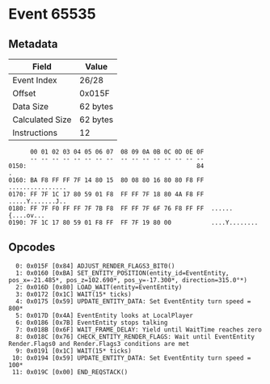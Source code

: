 # Event 65535

## Metadata

| Field           | Value    |
|-----------------|----------|
| Event Index     | 26/28    |
| Offset          | 0x015F   |
| Data Size       | 62 bytes |
| Calculated Size | 62 bytes |
| Instructions    | 12       |

```
      00 01 02 03 04 05 06 07  08 09 0A 0B 0C 0D 0E 0F
      -- -- -- -- -- -- -- --  -- -- -- -- -- -- -- --
0150:                                               84                 .
0160: BA F8 FF FF 7F 14 80 15  80 08 80 16 80 80 F8 FF  ................
0170: FF 7F 1C 17 80 59 01 F8  FF FF 7F 18 80 4A F8 FF  .....Y.......J..
0180: FF 7F F0 FF FF 7F 7B F8  FF FF 7F 6F 76 F8 FF FF  ......{....ov...
0190: 7F 1C 17 80 59 01 F8 FF  FF 7F 19 80 00           ....Y........   
```

## Opcodes

```
  0: 0x015F [0x84] ADJUST_RENDER_FLAGS3_BIT0()
  1: 0x0160 [0xBA] SET_ENTITY_POSITION(entity_id=EventEntity, pos_x=-21.485*, pos_z=102.690*, pos_y=-17.300*, direction=315.0°*)
  2: 0x016D [0x80] LOAD_WAIT(entity=EventEntity)
  3: 0x0172 [0x1C] WAIT(15* ticks)
  4: 0x0175 [0x59] UPDATE_ENTITY_DATA: Set EventEntity turn speed = 800*
  5: 0x017D [0x4A] EventEntity looks at LocalPlayer
  6: 0x0186 [0x7B] EventEntity stops talking
  7: 0x018B [0x6F] WAIT_FRAME_DELAY: Yield until WaitTime reaches zero
  8: 0x018C [0x76] CHECK_ENTITY_RENDER_FLAGS: Wait until EventEntity Render.Flags0 and Render.Flags3 conditions are met
  9: 0x0191 [0x1C] WAIT(15* ticks)
 10: 0x0194 [0x59] UPDATE_ENTITY_DATA: Set EventEntity turn speed = 100*
 11: 0x019C [0x00] END_REQSTACK()
```
